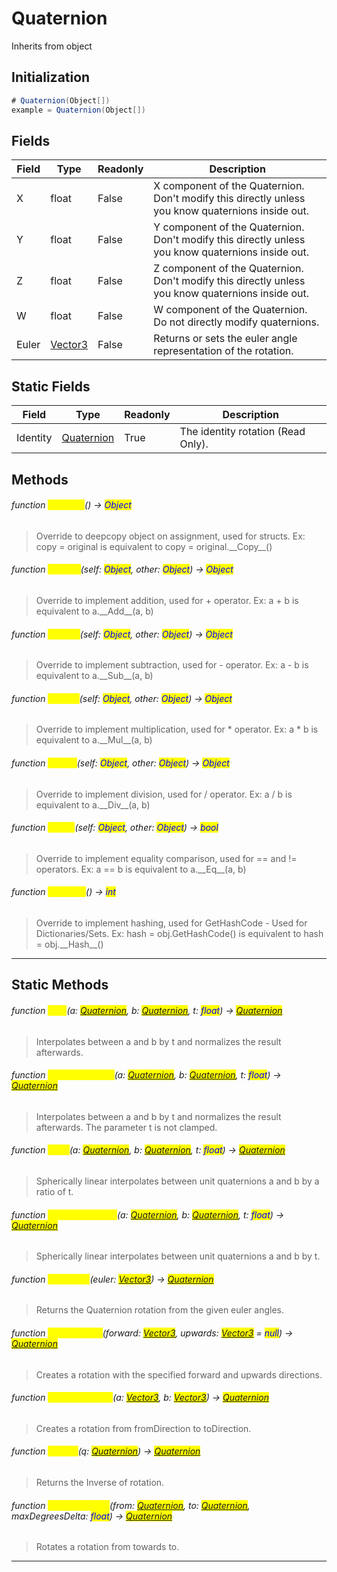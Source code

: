 # Quaternion
Inherits from object
## Initialization
```csharp
# Quaternion(Object[])
example = Quaternion(Object[])
```
## Fields
|Field|Type|Readonly|Description|
|---|---|---|---|
|X|float|False|X component of the Quaternion. Don't modify this directly unless you know quaternions inside out.|
|Y|float|False|Y component of the Quaternion. Don't modify this directly unless you know quaternions inside out.|
|Z|float|False|Z component of the Quaternion. Don't modify this directly unless you know quaternions inside out.|
|W|float|False|W component of the Quaternion. Do not directly modify quaternions.|
|Euler|[Vector3](../objects/Vector3.md)|False|Returns or sets the euler angle representation of the rotation.|
## Static Fields
|Field|Type|Readonly|Description|
|---|---|---|---|
|Identity|[Quaternion](../objects/Quaternion.md)|True|The identity rotation (Read Only).|
## Methods
###### function <mark style="color:yellow;">\_\_Copy\_\_</mark>() → <mark style="color:blue;">Object</mark>
> Override to deepcopy object on assignment, used for structs. Ex: copy = original is equivalent to copy = original.\_\_Copy\_\_()

###### function <mark style="color:yellow;">\_\_Add\_\_</mark>(self: <mark style="color:blue;">Object</mark>, other: <mark style="color:blue;">Object</mark>) → <mark style="color:blue;">Object</mark>
> Override to implement addition, used for + operator. Ex: a + b is equivalent to a.\_\_Add\_\_(a, b)

###### function <mark style="color:yellow;">\_\_Sub\_\_</mark>(self: <mark style="color:blue;">Object</mark>, other: <mark style="color:blue;">Object</mark>) → <mark style="color:blue;">Object</mark>
> Override to implement subtraction, used for - operator. Ex: a - b is equivalent to a.\_\_Sub\_\_(a, b)

###### function <mark style="color:yellow;">\_\_Mul\_\_</mark>(self: <mark style="color:blue;">Object</mark>, other: <mark style="color:blue;">Object</mark>) → <mark style="color:blue;">Object</mark>
> Override to implement multiplication, used for * operator. Ex: a * b is equivalent to a.\_\_Mul\_\_(a, b)

###### function <mark style="color:yellow;">\_\_Div\_\_</mark>(self: <mark style="color:blue;">Object</mark>, other: <mark style="color:blue;">Object</mark>) → <mark style="color:blue;">Object</mark>
> Override to implement division, used for / operator. Ex: a / b is equivalent to a.\_\_Div\_\_(a, b)

###### function <mark style="color:yellow;">\_\_Eq\_\_</mark>(self: <mark style="color:blue;">Object</mark>, other: <mark style="color:blue;">Object</mark>) → <mark style="color:blue;">bool</mark>
> Override to implement equality comparison, used for == and != operators. Ex: a == b is equivalent to a.\_\_Eq\_\_(a, b)

###### function <mark style="color:yellow;">\_\_Hash\_\_</mark>() → <mark style="color:blue;">int</mark>
> Override to implement hashing, used for GetHashCode - Used for Dictionaries/Sets. Ex: hash = obj.GetHashCode() is equivalent to hash = obj.\_\_Hash\_\_()


---

## Static Methods
###### function <mark style="color:yellow;">Lerp</mark>(a: <mark style="color:blue;">[Quaternion](../objects/Quaternion.md)</mark>, b: <mark style="color:blue;">[Quaternion](../objects/Quaternion.md)</mark>, t: <mark style="color:blue;">float</mark>) → <mark style="color:blue;">[Quaternion](../objects/Quaternion.md)</mark>
> Interpolates between a and b by t and normalizes the result afterwards.

###### function <mark style="color:yellow;">LerpUnclamped</mark>(a: <mark style="color:blue;">[Quaternion](../objects/Quaternion.md)</mark>, b: <mark style="color:blue;">[Quaternion](../objects/Quaternion.md)</mark>, t: <mark style="color:blue;">float</mark>) → <mark style="color:blue;">[Quaternion](../objects/Quaternion.md)</mark>
> Interpolates between a and b by t and normalizes the result afterwards. The parameter t is not clamped.

###### function <mark style="color:yellow;">Slerp</mark>(a: <mark style="color:blue;">[Quaternion](../objects/Quaternion.md)</mark>, b: <mark style="color:blue;">[Quaternion](../objects/Quaternion.md)</mark>, t: <mark style="color:blue;">float</mark>) → <mark style="color:blue;">[Quaternion](../objects/Quaternion.md)</mark>
> Spherically linear interpolates between unit quaternions a and b by a ratio of t.

###### function <mark style="color:yellow;">SlerpUnclamped</mark>(a: <mark style="color:blue;">[Quaternion](../objects/Quaternion.md)</mark>, b: <mark style="color:blue;">[Quaternion](../objects/Quaternion.md)</mark>, t: <mark style="color:blue;">float</mark>) → <mark style="color:blue;">[Quaternion](../objects/Quaternion.md)</mark>
> Spherically linear interpolates between unit quaternions a and b by t.

###### function <mark style="color:yellow;">FromEuler</mark>(euler: <mark style="color:blue;">[Vector3](../objects/Vector3.md)</mark>) → <mark style="color:blue;">[Quaternion](../objects/Quaternion.md)</mark>
> Returns the Quaternion rotation from the given euler angles.

###### function <mark style="color:yellow;">LookRotation</mark>(forward: <mark style="color:blue;">[Vector3](../objects/Vector3.md)</mark>, upwards: <mark style="color:blue;">[Vector3](../objects/Vector3.md)</mark> = <mark style="color:blue;">null</mark>) → <mark style="color:blue;">[Quaternion](../objects/Quaternion.md)</mark>
> Creates a rotation with the specified forward and upwards directions.

###### function <mark style="color:yellow;">FromToRotation</mark>(a: <mark style="color:blue;">[Vector3](../objects/Vector3.md)</mark>, b: <mark style="color:blue;">[Vector3](../objects/Vector3.md)</mark>) → <mark style="color:blue;">[Quaternion](../objects/Quaternion.md)</mark>
> Creates a rotation from fromDirection to toDirection.

###### function <mark style="color:yellow;">Inverse</mark>(q: <mark style="color:blue;">[Quaternion](../objects/Quaternion.md)</mark>) → <mark style="color:blue;">[Quaternion](../objects/Quaternion.md)</mark>
> Returns the Inverse of rotation.

###### function <mark style="color:yellow;">RotateTowards</mark>(from: <mark style="color:blue;">[Quaternion](../objects/Quaternion.md)</mark>, to: <mark style="color:blue;">[Quaternion](../objects/Quaternion.md)</mark>, maxDegreesDelta: <mark style="color:blue;">float</mark>) → <mark style="color:blue;">[Quaternion](../objects/Quaternion.md)</mark>
> Rotates a rotation from towards to.


---

